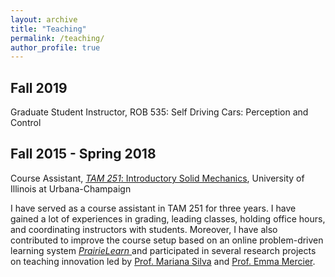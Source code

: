 ```yaml
---
layout: archive
title: "Teaching"
permalink: /teaching/
author_profile: true
---
```

## Fall 2019
Graduate Student Instructor, ROB 535: Self Driving Cars: Perception and Control

## Fall 2015 - Spring 2018
Course Assistant, [*TAM 251*: Introductory Solid Mechanics](https://courses.engr.illinois.edu/tam251/index.html), University of Illinois at Urbana-Champaign

I have served as a course assistant in TAM 251 for three years. I have gained a lot of experiences in grading, leading classes, holding office hours, and coordinating instructors with students. Moreover, I have also contributed to improve the course setup based on an online problem-driven learning system [*PrairieLearn* ](https://github.com/PrairieLearn/PrairieLearn) and participated in several research projects on teaching innovation led by [Prof. Mariana Silva](https://publish.illinois.edu/marianasilva/) and [Prof. Emma Mercier](https://www.emmamercier.com/).





